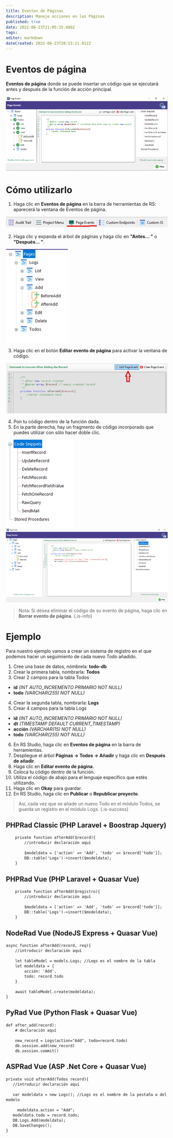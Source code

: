 ```yaml
---
title: Eventos de Páginas
description: Maneje acciones en las Páginas
published: true
date: 2022-06-23T21:05:15.686Z
tags: 
editor: markdown
dateCreated: 2022-06-23T20:53:21.012Z
---
```


# Eventos de página
**Eventos de página** donde se puede insertar un código que se ejecutará antes y después de la función de acción principal.

![page-events.png](/page-events/page-events.png)

# Cómo utilizarlo
1. Haga clic en **Eventos de página** en la barra de herramientas de RS: aparecerá la ventana de Eventos de página.

![1.png](/page-events/1.png)

2. Haga clic y expanda el árbol de páginas y haga clic en **"Antes... "** o **"Después... "**.

![2.png](/page-events/2.png)

3. Haga clic en el botón **Editar evento de página** para activar la ventana de código.

![3.png](/page-events/3.png)

4. Pon tu código dentro de la función dada.
5. En la parte derecha, hay un fragmento de código incorporado que puedes utilizar con sólo hacer doble clic.

![4.png](/page-events/4.png)
![5.png](/page-events/5.png)

> Nota: Si desea eliminar el código de su evento de página, haga clic en **Borrar evento de página**.
{.is-info}


# Ejemplo
Para nuestro ejemplo vamos a crear un sistema de registro en el que podemos hacer un seguimiento de cada nuevo Todo añadido.

1. Cree una base de datos, nómbrela: **todo-db**
2. Crear la primera tabla, nombrarla: **Todos**
3. Crear 2 campos para la tabla Todos
- **id** *(INT AUTO_INCREMENTO PRIMARIO NOT NULL)*
- **todo** *(VARCHAR(255) NOT NULL)*

4. Crear la segunda tabla, nombrarla: **Logs**
5. Crear 4 campos para la tabla Logs
- **id** *(INT AUTO_INCREMENTO PRIMARIO NOT NULL)*
- **dt** *(TIMESTAMP DEFAULT CURRENT_TIMESTAMP)*
- **acción** *(VARCHAR(15) NOT NULL)*
- **todo** *(VARCHAR(255) NOT NULL)*

6. En RS Studio, haga clic en **Eventos de página** en la barra de herramientas.
7. Despliegue el árbol **Páginas -> Todos -> Añadir** y haga clic en **Después de añadir**.
8. Haga clic en **Editar evento de página**.
9. Coloca tu código dentro de la función.
10. Utiliza el código de abajo para el lenguaje específico que estés utilizando.
11. Haga clic en **Okay** para guardar.
12. En RS Studio, haga clic en **Publicar** o **Republicar proyecto**.

> Así, cada vez que se añade un nuevo Todo en el módulo Todos, se guarda un registro en el módulo Logs.
{.is-success}


## PHPRad Classic (PHP Laravel + Boostrap Jquery)
```
    private function afterAdd($record){
        //introducir declaración aquí
        
        $modeldata = ['action' => 'Add', 'todo' => $record['todo']];
        DB::table('Logs')->insert($modeldata);
    }
```

## PHPRad Vue (PHP Laravel + Quasar Vue)
```
    private function afterAdd($registro){
        //introducir declaración aquí
        
        $modeldata = ['action' => 'Add', 'todo' => $record['todo']];
        DB::table('Logs')->insert($modeldata);
    }
```

## NodeRad Vue (NodeJS Express + Quasar Vue)
```
async function afterAdd(record, req){
    //introducir declaración aquí
    
    let tableModel = models.Logs; //Logs es el nombre de la tabla
    let modeldata = {
        acción: 'Add',
        todo: record.todo
    }
    
    await tableModel.create(modeldata);
}
```

## PyRad Vue (Python Flask + Quasar Vue)
```
def after_add(record):
    # declaración aquí
    
    new_record = Logs(action="Add", todo=record.todo)
    db.session.add(new_record)
    db.session.commit()
```

## ASPRad Vue (ASP .Net Core + Quasar Vue)
```
private void afterAdd(Todos record){
   //introducir declaración aquí
            
   var modeldata = new Logs(); //Logs es el nombre de la pestaña o del modelo
            
	 modeldata.action = "Add";
   modeldata.todo = record.todo;
   DB.Logs.Add(modeldata);
   DB.SaveChanges();
}
```
